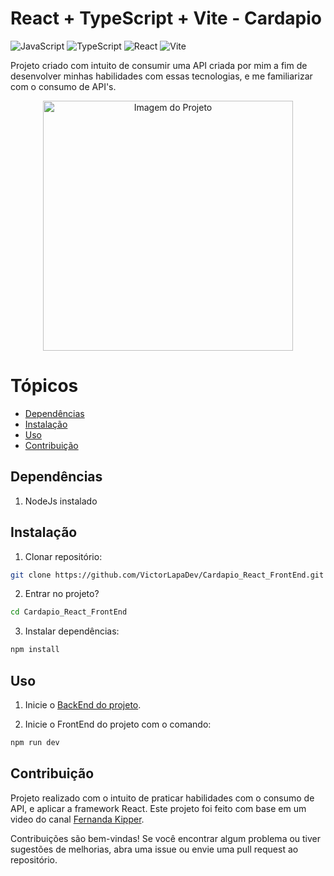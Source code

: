 # React + TypeScript + Vite - Cardapio
![JavaScript](https://img.shields.io/badge/javascript-%23323330.svg?style=for-the-badge&logo=javascript&logoColor=%23F7DF1E)
![TypeScript](https://img.shields.io/badge/typescript-%23007ACC.svg?style=for-the-badge&logo=typescript&logoColor=white)
![React](https://img.shields.io/badge/react-%2320232a.svg?style=for-the-badge&logo=react&logoColor=%2361DAFB)
![Vite](https://img.shields.io/badge/vite-%23646CFF.svg?style=for-the-badge&logo=vite&logoColor=white)

Projeto criado com intuito de consumir uma API criada por mim a fim de desenvolver minhas habilidades com essas tecnologias, e me familiarizar com o consumo de API's.

<p align="center">
    <img src="" alt="Imagem do Projeto" width="400px">
</p>

# Tópicos

- [Dependências](#dependências)
- [Instalação](#instalação)
- [Uso](#uso)
- [Contribuição](#contribuição)

## Dependências
1. NodeJs instalado

## Instalação

1. Clonar repositório:

```bash
git clone https://github.com/VictorLapaDev/Cardapio_React_FrontEnd.git
```

2. Entrar no projeto?

```bash
cd Cardapio_React_FrontEnd
```

3. Instalar dependências:

```bash
npm install
```

## Uso
1. Inicie o [BackEnd do projeto](https://github.com/VictorLapaDev/Cardapio_Java_Spring).
  
2. Inicie o FrontEnd do projeto com o comando:

```bash
npm run dev
```

## Contribuição
Projeto realizado com o intuito de praticar habilidades com o consumo de API, e aplicar a framework React. Este projeto foi feito com base em um video do canal [Fernanda Kipper](https://www.youtube.com/@kipperdev).

Contribuições são bem-vindas! Se você encontrar algum problema ou tiver sugestões de melhorias, abra uma issue ou envie uma pull request ao repositório.
